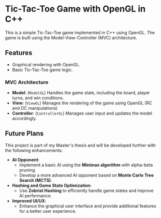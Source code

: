 # Tic-Tac-Toe Game with OpenGL in C++

This is a simple Tic-Tac-Toe game implemented in C++ using OpenGL. The game is built using the Model-View-Controller (MVC) architecture.

## Features

- Graphical rendering with OpenGL.
- Basic Tic-Tac-Toe game logic.

### MVC Architecture

- **Model**: (`ModelGL`) Handles the game state, including the board, player turns, and win conditions.
- **View**: (`ViewGL`) Manages the rendering of the game using OpenGL (RC and DC manipulations)
- **Controller**: (`ControllerGL`) Manages user input and updates the model accordingly.

## Future Plans

This project is part of my Master's thesis and will be developed further with the following enhancements:

- **AI Opponent**: 
  - Implement a basic AI using the **Minimax algorithm** with alpha-beta pruning.
  - Develop a more advanced AI opponent based on **Monte Carlo Tree Search (MCTS)**.
- **Hashing and Game State Optimization**:
  - Use **Zobrist Hashing** to efficiently handle game states and improve AI performance.
- **Improved UI/UX**:
  - Enhance the graphical user interface and provide additional features for a better user experience.
